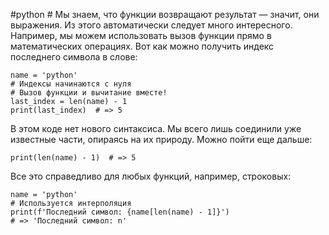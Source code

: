 #python #
Мы знаем, что функции возвращают результат — значит, они выражения. Из этого автоматически следует много интересного. Например, мы можем использовать вызов функции прямо в математических операциях. Вот как можно получить индекс последнего символа в слове:

```
name = 'python'
# Индексы начинаются с нуля
# Вызов функции и вычитание вместе!
last_index = len(name) - 1
print(last_index)  # => 5
```

В этом коде нет нового синтаксиса. Мы всего лишь соединили уже известные части, опираясь на их природу. Можно пойти еще дальше:

```
print(len(name) - 1)  # => 5
```

Все это справедливо для любых функций, например, строковых:

```
name = 'python'
# Используется интерполяция
print(f'Последний символ: {name[len(name) - 1]}')
# => 'Последний символ: n'
```
